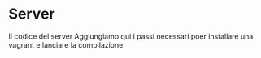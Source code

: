 # Server
Il codice del server
Aggiungiamo qui i passi necessari poer installare una vagrant e lanciare la compilazione


